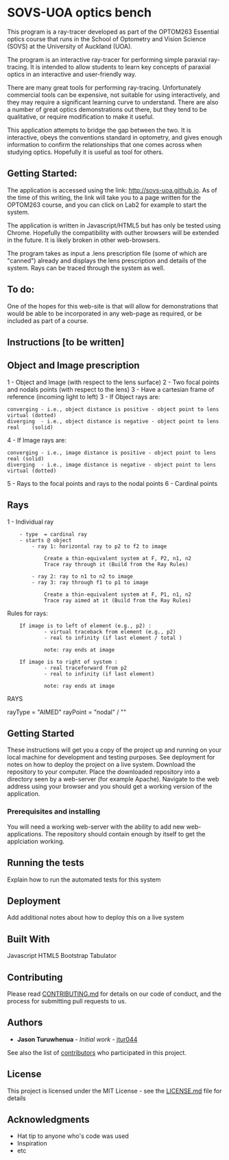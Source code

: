 # SOVS-UOA optics bench 

This program is a ray-tracer developed as part of the OPTOM263 Essential optics course that runs in the School of Optometry and Vision Science (SOVS) at the University of Auckland (UOA). 

The program is an interactive ray-tracer for performing simple paraxial ray-tracing.  It is intended to allow students to  learn key concepts of paraxial optics in an interactive and user-friendly way.  

There are many great tools for performing ray-tracing. Unfortunately commercial tools can be expensive, not suitable for using interactively, and they may require a significant learning curve to understand. There are also a number of great optics demonstrations out there, but they tend to be qualitative, or require modification to make it useful.

This application attempts to bridge the gap between the two. It is interactive, obeys the conventions standard in optometry, and gives enough information to confirm the relationships that one comes across when studying optics.  Hopefully it is useful as tool for others.

## Getting Started:

The application is accessed using the link: http://sovs-uoa.github.io. As of the time of this writing, the link will take you to a page written for the OPTOM263 course, and you can click on Lab2 for example to start the system. 

The application is written in Javascript/HTML5 but has only be tested using Chrome. Hopefully the compatibility with outher browsers will be extended in the future. It is likely broken in other web-browsers. 

The program takes as input a .lens prescription file (some of which are "canned") already and displays the lens prescription and details of the system.  Rays can be traced through the system as well.


## To do: 

One of the hopes for this web-site is that will allow for demonstrations that would be able to be incorporated in any web-page as required, or be included as part of a course. 


## Instructions [to be written]




Object and Image prescription 
-----------------------------

1 - Object and Image (with respect to the lens surface)
2 - Two focal points and nodals points (with respect to the lens)
3 - Have a cartesian frame of reference (incoming light to left)
3 - If Object rays are:  

	converging - i.e., object distance is positive - object point to lens virtual (dotted) 
	diverging  - i.e., object distance is negative - object point to lens real    (solid)

4 - If Image rays are: 

	converging - i.e., image distance is positive - object point to lens real (solid) 
	diverging  - i.e., image distance is negative - object point to lens virtual (dotted)

5 - Rays to the focal points and rays to the nodal points 
6 - Cardinal points 

Rays
----

1 - Individual ray 

		- type  = cardinal ray 
		- starts @ object 
			- ray 1: horizontal ray to p2 to f2 to image  

				Create a thin-equivalent system at F, P2, n1, n2
				Trace ray through it (Build from the Ray Rules)

			- ray 2: ray to n1 to n2 to image  
			- ray 3: ray through f1 to p1 to image 		

				Create a thin-equivalent system at F, P1, n1, n2
				Trace ray aimed at it (Build from the Ray Rules)

Rules for rays:

		If image is to left of element (e.g., p2) :
				- virtual traceback from element (e.g., p2)
				- real to infinity (if last element / total )

				note: ray ends at image 

		If image is to right of system :
				- real traceforward from p2
				- real to infinity (if last element)

				note: ray ends at image 


RAYS 


rayType = "AIMED"
rayPoint = "nodal" / ""



## Getting Started

These instructions will get you a copy of the project up and running on your local machine for development and testing purposes. See deployment for notes on how to deploy the project on a live system.
Download the repository to your computer.  Place the downloaded repository into a directory seen by a web-server (for example Apache). Navigate to the web address using your browser and you should get a working version of the application.

### Prerequisites and installing

You will need a working web-server with the ability to add new web-applications. 
The repository should contain enough by itself to get the applciation working. 

## Running the tests

Explain how to run the automated tests for this system

## Deployment

Add additional notes about how to deploy this on a live system

## Built With

Javascript 
HTML5
Bootstrap
Tabulator 

## Contributing

Please read [CONTRIBUTING.md](https://gist.github.com/PurpleBooth/b24679402957c63ec426) for details on our code of conduct, and the process for submitting pull requests to us.

## Authors

* **Jason Turuwhenua** - *Initial work* - [jtur044](https://github.com/jtur044)

See also the list of [contributors](https://github.com/your/project/contributors) who participated in this project.

## License

This project is licensed under the MIT License - see the [LICENSE.md](LICENSE.md) file for details

## Acknowledgments

* Hat tip to anyone who's code was used
* Inspiration
* etc

